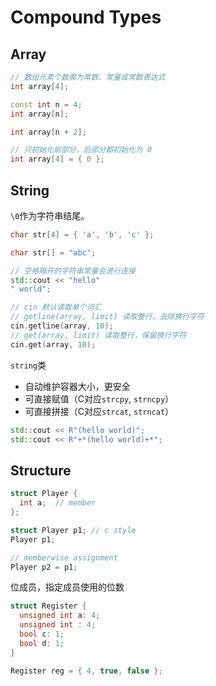 # Compound Types

## Array

```cpp
// 数组元素个数需为常数、常量或常数表达式
int array[4];

const int n = 4;
int array[n];

int array[n + 2];
```

```cpp
// 只初始化前部分，后部分都初始化为 0
int array[4] = { 0 };
```

## String

`\0`作为字符串结尾。

```cpp
char str[4] = { 'a', 'b', 'c' };

char str[] = "abc";
```

```cpp
// 空格隔开的字符串常量会进行连接
std::cout << "hello"
" world";
```

```cpp
// cin 默认读取单个词汇
// getline(array, limit) 读取整行，去除换行字符
cin.getline(array, 10);
// get(array, limit) 读取整行，保留换行字符
cin.get(array, 10);
```

`string`类

* 自动维护容器大小，更安全
* 可直接赋值（C对应`strcpy`, `strncpy`）
* 可直接拼接（C对应`strcat`, `strncat`）

```cpp
std::cout << R"(hello world)";
std::cout << R"+*(hello world)+*";
```

## Structure

```cpp
struct Player {
  int a;  // member
};

struct Player p1; // c style
Player p1;

// memberwise assignment
Player p2 = p1;
```

位成员，指定成员使用的位数

```cpp
struct Register {
  unsigned int a: 4;
  unsigned int : 4;
  bool c: 1;
  bool d: 1;
}

Register reg = { 4, true, false };
```
